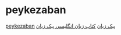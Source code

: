 # peykezaban

<a href="https://sites.google.com/view/peykezaban/home">peykezaban</a>
<a href="https://peykezaban.com/">پیک زبان</a>
<a href="https://xmlp.search.yahoo.com/mobile/s?p=https://peykezaban.com/product-category/english/&amp;guccounter=1">کتاب زبان انگلیسی پیک زبان</a>
